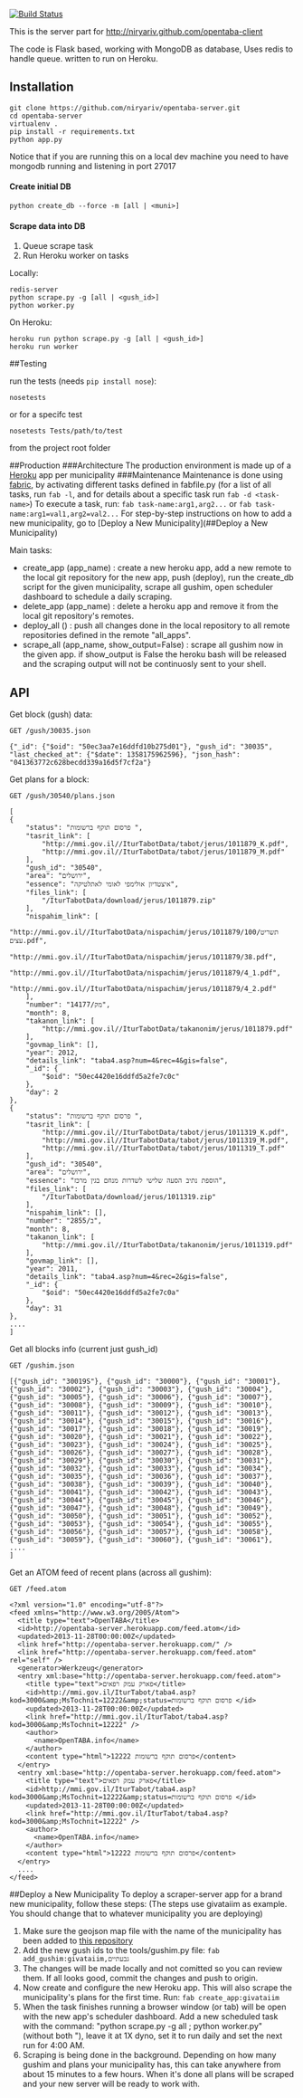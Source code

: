 [![Build Status](https://travis-ci.org/niryariv/opentaba-server.png?branch=master)](https://travis-ci.org/niryariv/opentaba-server)

This is the server part for http://niryariv.github.com/opentaba-client

The code is Flask based, working with MongoDB as database, Uses redis to handle queue. written to run on Heroku.

## Installation

    git clone https://github.com/niryariv/opentaba-server.git
    cd opentaba-server
    virtualenv .
    pip install -r requirements.txt
    python app.py

Notice that if you are running this on a local dev machine you need to have mongodb running and listening in port 27017
#### Create initial DB

    python create_db --force -m [all | <muni>]

#### Scrape data into DB

1. Queue scrape task
2. Run Heroku worker on tasks
    
Locally:

    redis-server
    python scrape.py -g [all | <gush_id>]
    python worker.py

On Heroku:

    heroku run python scrape.py -g [all | <gush_id>]
    heroku run worker
    
##Testing

run the tests (needs ```pip install nose```):

    nosetests
or for a specifc test

    nosetests Tests/path/to/test
    
from the project root folder

##Production
###Architecture
The production environment is made up of a [Heroku](http://heroku.com) app per municipality
###Maintenance
Maintenance is done using [fabric](http://fabfile.org), by activating different tasks defined in fabfile.py 
(for a list of all tasks, run `fab -l`, and for details about a specific task run `fab -d <task-name>`)
To execute a task, run: `fab task-name:arg1,arg2...` or `fab task-name:arg1=val1,arg2=val2...`
For step-by-step instructions on how to add a new municipality, go to [Deploy a New Municipality](##Deploy a New Municipality)

Main tasks:
+ create_app (app_name) : create a new heroku app, add a new remote to the local git repository for the new app, 
  push (deploy), run the create_db script for the given municipality, scrape all gushim, open scheduler dashboard
  to schedule a daily scraping.
+ delete_app (app_name) : delete a heroku app and remove it from the local git repository's remotes.
+ deploy_all () : push all changes done in the local repository to all remote repositories defined in the 
  remote "all_apps".
+ scrape_all (app_name, show_output=False) : scrape all gushim now in the given app. if show_output is False
  the heroku bash will be released and the scraping output will not be continuosly sent to your shell.

## API

Get block (gush) data:

    GET /gush/30035.json

    {"_id": {"$oid": "50ec3aa7e16ddfd10b275d01"}, "gush_id": "30035", "last_checked_at": {"$date": 1358175962596}, "json_hash": "041363772c628becdd339a16d5f7cf2a"}

Get plans for a block:

    GET /gush/30540/plans.json

    [
    {
        "status": "פרסום תוקף ברשומות ",
        "tasrit_link": [
            "http://mmi.gov.il//IturTabotData/tabot/jerus/1011879_K.pdf",
            "http://mmi.gov.il//IturTabotData/tabot/jerus/1011879_M.pdf"
        ],
        "gush_id": "30540",
        "area": "ירושלים",
        "essence": "איצטדיון אולימפי לאומי לאתלטיקה",
        "files_link": [
            "/IturTabotData/download/jerus/1011879.zip"
        ],
        "nispahim_link": [
            "http://mmi.gov.il//IturTabotData/nispachim/jerus/1011879/100/תשריט עצים.pdf",
            "http://mmi.gov.il//IturTabotData/nispachim/jerus/1011879/38.pdf",
            "http://mmi.gov.il//IturTabotData/nispachim/jerus/1011879/4_1.pdf",
            "http://mmi.gov.il//IturTabotData/nispachim/jerus/1011879/4_2.pdf"
        ],
        "number": "מק/14177",
        "month": 8,
        "takanon_link": [
            "http://mmi.gov.il//IturTabotData/takanonim/jerus/1011879.pdf"
        ],
        "govmap_link": [],
        "year": 2012,
        "details_link": "taba4.asp?num=4&rec=4&gis=false",
        "_id": {
            "$oid": "50ec4420e16ddfd5a2fe7c0c"
        },
        "day": 2
    },
    {
        "status": "פרסום תוקף ברשומות ",
        "tasrit_link": [
            "http://mmi.gov.il//IturTabotData/tabot/jerus/1011319_K.pdf",
            "http://mmi.gov.il//IturTabotData/tabot/jerus/1011319_M.pdf",
            "http://mmi.gov.il//IturTabotData/tabot/jerus/1011319_T.pdf"
        ],
        "gush_id": "30540",
        "area": "ירושלים",
        "essence": "הוספת נתיב הסעה שלישי לשדרות מנחם בגין מרכז",
        "files_link": [
            "/IturTabotData/download/jerus/1011319.zip"
        ],
        "nispahim_link": [],
        "number": "2855/ב",
        "month": 8,
        "takanon_link": [
            "http://mmi.gov.il//IturTabotData/takanonim/jerus/1011319.pdf"
        ],
        "govmap_link": [],
        "year": 2011,
        "details_link": "taba4.asp?num=4&rec=2&gis=false",
        "_id": {
            "$oid": "50ec4420e16ddfd5a2fe7c0a"
        },
        "day": 31
    },
    .... 
    ]

Get all blocks info (current just gush_id)

    GET /gushim.json
    
    [{"gush_id": "30019S"}, {"gush_id": "30000"}, {"gush_id": "30001"}, {"gush_id": "30002"}, {"gush_id": "30003"}, {"gush_id": "30004"}, {"gush_id": "30005"}, {"gush_id": "30006"}, {"gush_id": "30007"}, {"gush_id": "30008"}, {"gush_id": "30009"}, {"gush_id": "30010"}, {"gush_id": "30011"}, {"gush_id": "30012"}, {"gush_id": "30013"}, {"gush_id": "30014"}, {"gush_id": "30015"}, {"gush_id": "30016"}, {"gush_id": "30017"}, {"gush_id": "30018"}, {"gush_id": "30019"}, {"gush_id": "30020"}, {"gush_id": "30021"}, {"gush_id": "30022"}, {"gush_id": "30023"}, {"gush_id": "30024"}, {"gush_id": "30025"}, {"gush_id": "30026"}, {"gush_id": "30027"}, {"gush_id": "30028"}, {"gush_id": "30029"}, {"gush_id": "30030"}, {"gush_id": "30031"}, {"gush_id": "30032"}, {"gush_id": "30033"}, {"gush_id": "30034"}, {"gush_id": "30035"}, {"gush_id": "30036"}, {"gush_id": "30037"}, {"gush_id": "30038"}, {"gush_id": "30039"}, {"gush_id": "30040"}, {"gush_id": "30041"}, {"gush_id": "30042"}, {"gush_id": "30043"}, {"gush_id": "30044"}, {"gush_id": "30045"}, {"gush_id": "30046"}, {"gush_id": "30047"}, {"gush_id": "30048"}, {"gush_id": "30049"}, {"gush_id": "30050"}, {"gush_id": "30051"}, {"gush_id": "30052"}, {"gush_id": "30053"}, {"gush_id": "30054"}, {"gush_id": "30055"}, {"gush_id": "30056"}, {"gush_id": "30057"}, {"gush_id": "30058"}, {"gush_id": "30059"}, {"gush_id": "30060"}, {"gush_id": "30061"},
    ....
    ]


Get an ATOM feed of recent plans (across all gushim):

    GET /feed.atom

    <?xml version="1.0" encoding="utf-8"?>
    <feed xmlns="http://www.w3.org/2005/Atom">
      <title type="text">OpenTABA</title>
      <id>http://opentaba-server.herokuapp.com/feed.atom</id>
      <updated>2013-11-28T00:00:00Z</updated>
      <link href="http://opentaba-server.herokuapp.com/" />
      <link href="http://opentaba-server.herokuapp.com/feed.atom" rel="self" />
      <generator>Werkzeug</generator>
      <entry xml:base="http://opentaba-server.herokuapp.com/feed.atom">
        <title type="text">פארק עמק רפאים</title>
        <id>http://mmi.gov.il/IturTabot/taba4.asp?kod=3000&amp;MsTochnit=12222&amp;status=פרסום תוקף ברשומות </id>
        <updated>2013-11-28T00:00:00Z</updated>
        <link href="http://mmi.gov.il/IturTabot/taba4.asp?kod=3000&amp;MsTochnit=12222" />
        <author>
          <name>OpenTABA.info</name>
        </author>
        <content type="html">פרסום תוקף ברשומות 12222</content>
      </entry>
      <entry xml:base="http://opentaba-server.herokuapp.com/feed.atom">
        <title type="text">פארק עמק רפאים</title>
        <id>http://mmi.gov.il/IturTabot/taba4.asp?kod=3000&amp;MsTochnit=12222&amp;status=פרסום תוקף ברשומות </id>
        <updated>2013-11-28T00:00:00Z</updated>
        <link href="http://mmi.gov.il/IturTabot/taba4.asp?kod=3000&amp;MsTochnit=12222" />
        <author>
          <name>OpenTABA.info</name>
        </author>
        <content type="html">פרסום תוקף ברשומות 12222</content>
      </entry>
      ....
    </feed>

##Deploy a New Municipality
To deploy a scraper-server app for a brand new municipality, follow these steps:
(The steps use givataiim as example. You should change that to whatever
municipality you are deploying)
1. Make sure the geojson map file with the name of the municipality has 
   been added to [this repository](http://github.com/niryariv/israel_gushim)
2. Add the new gush ids to the tools/gushim.py file:
   `fab add_gushim:givataiim,גבעתיים`
3. The changes will be made locally and not comitted so you can review them.
   If all looks good, commit the changes and push to origin.
4. Now create and configure the new Heroku app. This will also scrape the 
   municipality's plans for the first time. Run:
   `fab create_app:givataiim`
5. When the task finishes running a browser window (or tab) will be open with 
   the new app's scheduler dashboard. Add a new scheduled task with the 
   command: "python scrape.py -g all ; python worker.py" (without both "), 
   leave it at 1X dyno, set it to run daily and set the next run for 4:00 AM.
6. Scraping is being done in the background. Depending on how many gushim and 
   plans your municipality has, this can take anywhere from about 15 minutes 
   to a few hours. When it's done all plans will be scraped and your new server 
   will be ready to work with.
